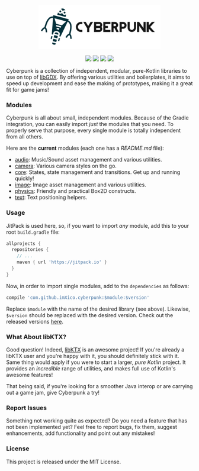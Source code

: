 <p align="center">
  <img src="https://github.com/ImXico/cyberpunk/blob/master/logo.png" height=120 />
</p>

<p align="center">
  <a href="http://libgdx.badlogicgames.com/"><img src="https://img.shields.io/badge/libgdx-1.9.8-green.svg"></a>
  <a href="https://kotlinlang.org/"><img src="https://img.shields.io/badge/kotlin-1.2.21-orange.svg"></a>
  <a href="https://jitpack.io/#ImXico/Cyberpunk"><img src="https://jitpack.io/v/ImXico/Cyberpunk.svg"></a>
  <a href="https://github.com/ImXico/HandyGDX/blob/master/LICENSE.md"><img src="https://img.shields.io/badge/license-MIT-lightgrey.svg"></a>
</p>

Cyberpunk is a collection of independent, modular, pure-Kotlin libraries to use on top of [libGDX](http://libgdx.badlogicgames.com/). By offering various utilities and boilerplates, it aims to speed up development and ease the making of prototypes, making it a great fit for game jams!

### Modules

Cyberpunk is all about small, independent modules. Because of the Gradle integration, you can easily import *just* the modules that you need. To properly serve that purpose, every single module is totally independent from all others.

Here are the **current** modules (each one has a *README.md* file):

- [audio](https://github.com/ImXico/Cyberpunk/tree/master/audio): Music/Sound asset management and various utilities.
- [camera](https://github.com/ImXico/Cyberpunk/tree/master/camera): Various camera styles on the go.
- [core](https://github.com/ImXico/Cyberpunk/tree/master/core): States, state management and transitions. Get up and running quickly!
- [image](https://github.com/ImXico/Cyberpunk/tree/master/image): Image asset management and various utilities.
- [physics](https://github.com/ImXico/Cyberpunk/tree/master/physics): Friendly and practical Box2D constructs.
- [text](https://github.com/ImXico/Cyberpunk/tree/master/text): Text positioning helpers.

### Usage

JitPack is used here, so, if you want to import *any* module, add this to your root `build.gradle` file:

```Groovy
allprojects {
  repositories {
    // ...
    maven { url 'https://jitpack.io' }
  }
}
```

Now, in order to import single modules, add to the `dependencies` as follows:

```Groovy
compile 'com.github.imXico.cyberpunk:$module:$version'
```

Replace `$module` with the name of the desired library (see above). Likewise, `$version` should be replaced with the desired version. Check out the released versions [here](https://github.com/ImXico/Cyberpunk/releases).

### What About libKTX?

Good question! Indeed, [libKTX](https://github.com/libktx/ktx) is an awesome project! If you're already a libKTX user and you're happy with it, you should definitely stick with it. Same thing would apply if you were to start a larger, *pure Kotlin* project. It provides an *incredible* range of utilities, and makes full use of Kotlin's awesome features!

That being said, if you're looking for a smoother Java interop or are carrying out a game jam, give Cyberpunk a try!

### Report Issues

Something not working quite as expected? Do you need a feature that has not been implemented yet? Feel free to report bugs, fix them, suggest enhancements, add functionality and point out any mistakes!

### License

This project is released under the MIT License.
